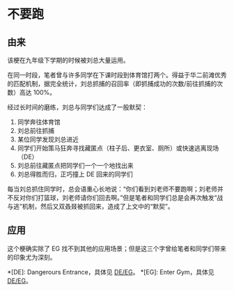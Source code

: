 # 不要跑

## 由来

该梗在九年级下学期的时候被刘总大量运用。

在同一时段，笔者曾与许多同学在下课时段到体育馆打两个。得益于华二前滩优秀的匹配机制，据完全统计，刘总抓捕的召回率（即抓捕成功的次数/前往抓捕的次数）高达 100%。

经过长时间的磨练，刘总与同学们达成了一股默契：

1. 同学奔往体育馆
2. 刘总前往抓捕
3. 某位同学发现刘总进近
4. 同学们开始策马狂奔寻找藏匿点（柱子后、更衣室、厕所）或快速逃离现场（DE）
5. 刘总前往藏匿点把同学们一个一个地找出来
6. 刘总得胜而归，正巧撞上 DE 回来的同学们

每当刘总抓住同学时，总会语重心长地说：“你们看到刘老师不要跑啊；刘老师并不反对你们打篮球，刘老师请你们回去啊。”但是笔者和同学们总是会再次触发“战与逃”机制，然后又双叒叕被抓回来，造成了上文中的“默契”。

## 应用

这个梗确实除了 EG 找不到其他的应用场景；但是这三个字曾给笔者和同学们带来的印象尤为深刻。

*[DE]: Dangerours Entrance，具体见 [DE/EG](./eg-de-abbreviation)。
*[EG]: Enter Gym，具体见 [DE/EG](./eg-de-abbreviation)。